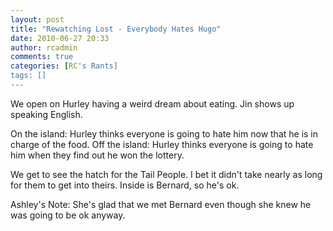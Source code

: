 ```yaml
---
layout: post
title: "Rewatching Lost - Everybody Hates Hugo"
date: 2010-06-27 20:33
author: rcadmin
comments: true
categories: [RC's Rants]
tags: []
---
```

We open on Hurley having a weird dream about eating. Jin shows up speaking English.

On the island: Hurley thinks everyone is going to hate him now that he is in charge of the food.
Off the island: Hurley thinks everyone is going to hate him when they find out he won the lottery.

We get to see the hatch for the Tail People. I bet it didn't take nearly as long for them to get into theirs. Inside is Bernard, so he's ok. 

Ashley's Note: She's glad that we met Bernard even though she knew he was going to be ok anyway. 


